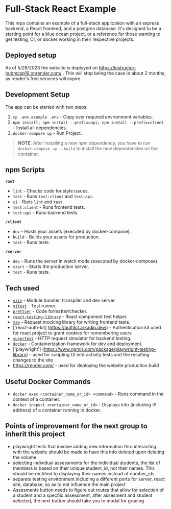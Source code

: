 # Full-Stack React Example

This repo contains an example of a full-stack application with an express backend, a React frontend, and a postgres database. It's designed to be a starting point for a blue ocean project, or a reference for those wanting to get testing, CI, or docker working in their respective projects.

## Deployed setup

As of 5/26/2023 the website is deployed on https://instructor-hubmcsp19.onrender.com/ . This will stop being the case in about 2 months, as render's free services will expire

## Development Setup

The app can be started with two steps:

1. `cp .env.example .env` - Copy over required environment variables.
1. `npm install; npm install --prefix=api; npm install --prefix=client` - Install all dependencies.
1. `docker-compose up` - Run Project.

> **NOTE**: After installing a new npm dependency, you have to run `docker-compose up --build` to install the new dependencies on the container.

## npm Scripts

**`root`**

- `lint` - Checks code for style issues.
- `test` - Runs `test:client` and `test:api`.
- `ci` - Runs `lint` and `test`.
- `test:client` - Runs frontend tests.
- `test:api` - Runs backend tests.

**`/client`**

- `dev` - Hosts your assets (executed by docker-compose).
- `build` - Builds your assets for production.
- `test` - Runs tests.

**`/server`**

- `dev` - Runs the server in watch mode (executed by docker-compose).
- `start` - Starts the production server.
- `test` - Runs tests.

## Tech used

- [`vite`](https://vitejs.dev/) - Module bundler, transpiler and dev server.
- [`vitest`](https://vitest.dev/) - Test runner.
- [`prettier`](https://prettier.io/) - Code formatter/checker.
- [`react-testing-library`](https://testing-library.com/docs/react-testing-library/api/) - React component test helper.
- [`msw`](https://testing-library.com/docs/react-testing-library/api/) - Request mocking library for writing frontend tests.
- ['react-auth-kit] (https://authkit.arkadip.dev/) - Authentication kit used for react project to grant cookies for remembering users
- [`supertest`](https://github.com/ladjs/supertest) - HTTP request simulator for backend testing.
- [`docker`](https://www.docker.com/) - Containerization framework for dev and deployment.
- ['playwright'] (https://www.npmjs.com/package/playwright-testing-library) - used for scripting UI interactivity tests and the resulting changes to the site
- https://render.com/ - used for deploying the website production build

## Useful Docker Commands

- `docker exec <container_name_or_id> <command>` - Runs command in the context of a container.
- `docker inspect <container_name_or_id>` - Displays info (including IP address) of a container running in docker.

## Points of improvement for the next group to inherit this project

- playwright tests that involve adding new information thru interacting with the website should be made to have this info deleted upon deleting the volume
- selecting individual assessments for the individual students, the list of members is based on their unique student_id, not their names. This should be rectified to displaying their names instead of number_ids
- separate testing environment including a different ports for server, react site, database, so as to not influence the main project
- Assesments button needs to figure out routes that allow for selection of a student and a specfiic assessment, after assesment and student selected, the next button should take you to modal for grading
